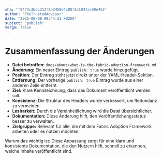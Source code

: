 ```yaml
---
sha: "f9474c3bec313f2b3450e4c88f3e104faa90e465"
author: "TheTrustedAdvisor"
date: "2025-08-08 09:44:21 +0200"
subject: "publish"
merge: false
---
```


# Zusammenfassung der Änderungen

- **Datei betroffen:** `docs/about/what-is-the-fabric-adoption-framework.md`
- **Änderung:** Ein neuer Eintrag `publish: true` wurde hinzugefügt.
- **Position:** Der Eintrag steht jetzt direkt unter der YAML-Header-Sektion.
- **Entfernung:** Der vorherige `publish: true` Eintrag wurde aus einer anderen Zeile entfernt.
- **Ziel:** Klare Kennzeichnung, dass das Dokument veröffentlicht werden soll.
- **Konsistenz:** Die Struktur des Headers wurde verbessert, um Redundanz zu vermeiden.
- **Lesbarkeit:** Durch die Vereinheitlichung wird die Datei übersichtlicher.
- **Dokumentation:** Diese Änderung hilft, den Veröffentlichungsstatus besser zu verwalten.
- **Zielgruppe:** Relevant für alle, die mit dem Fabric Adoption Framework arbeiten oder es nutzen möchten.

Warum das wichtig ist: Diese Anpassung sorgt für eine klare und konsistente Dokumentation, die den Nutzern hilft, schnell zu erkennen, welche Inhalte veröffentlicht sind.

